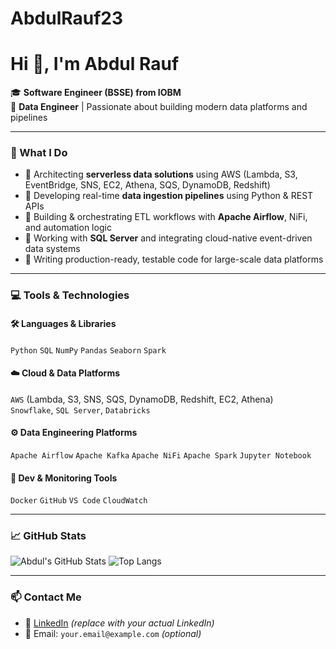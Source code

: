 # AbdulRauf23
# Hi 👋, I'm Abdul Rauf

🎓 **Software Engineer (BSSE) from IOBM**  
💼 **Data Engineer** | Passionate about building modern data platforms and pipelines

---

### 🚀 What I Do

- 🔹 Architecting **serverless data solutions** using AWS (Lambda, S3, EventBridge, SNS, EC2, Athena, SQS, DynamoDB, Redshift)
- 🔹 Developing real-time **data ingestion pipelines** using Python & REST APIs
- 🔹 Building & orchestrating ETL workflows with **Apache Airflow**, NiFi, and automation logic
- 🔹 Working with **SQL Server** and integrating cloud-native event-driven data systems
- 🔹 Writing production-ready, testable code for large-scale data platforms

---

### 💻 Tools & Technologies

#### 🛠 Languages & Libraries
`Python` `SQL` `NumPy` `Pandas` `Seaborn` `Spark`

#### ☁️ Cloud & Data Platforms
`AWS` (Lambda, S3, SNS, SQS, DynamoDB, Redshift, EC2, Athena)  
`Snowflake`, `SQL Server`, `Databricks`

#### ⚙️ Data Engineering Platforms
`Apache Airflow` `Apache Kafka` `Apache NiFi` `Apache Spark` `Jupyter Notebook`

#### 🧰 Dev & Monitoring Tools
`Docker` `GitHub` `VS Code` `CloudWatch`

---

### 📈 GitHub Stats

![Abdul's GitHub Stats](https://github-readme-stats.vercel.app/api?username=AbdulRauf23&show_icons=true&theme=radical)
![Top Langs](https://github-readme-stats.vercel.app/api/top-langs/?username=AbdulRauf23&layout=compact&theme=radical)

---

### 📫 Contact Me

- 💼 [LinkedIn](https://www.linkedin.com/in/your-link) *(replace with your actual LinkedIn)*
- 📧 Email: `your.email@example.com` *(optional)*

